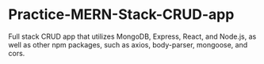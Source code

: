 # Practice-MERN-Stack-CRUD-app
Full stack CRUD app that utilizes MongoDB, Express, React, and Node.js, as well as other npm packages, such as axios, body-parser, mongoose, and cors. 
